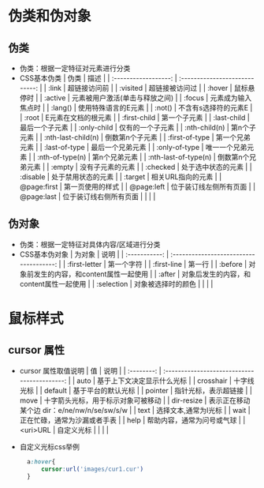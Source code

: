<link rel="stylesheet"  href="style.css">

<h1> 伪类和伪对象 </h1>

<h2> 伪类 </h2>

- 伪类：根据一定特征对元素进行分类
- CSS基本伪类
  |         伪类         |              描述              |
  | :------------------: | :----------------------------: |
  |        :link         |          超链接访问前          |
  |       :visited       |         超链接被访问过         |
  |        :hover        |           鼠标悬停时           |
  |       :active        | 元素被用户激活(单击与释放之间) |
  |        :focus        |       元素成为输入焦点时       |
  |       :lang()        |      使用特殊语言的E元素       |
  |        :not()        |      不含有s选择符的元素E      |
  |        :root         |      E元素在文档的根元素       |
  |     :first-child     |          第一个子元素          |
  |     :last-child      |         最后一个子元素         |
  |     :only-child      |        仅有的一个子元素        |
  |    :nth-child(n)     |          第n个子元素           |
  |  :nth-last-child(n)  |        倒数第n个子元素         |
  |    :first-of-type    |         第一个兄弟元素         |
  |    :last-of-type     |        最后一个兄弟元素        |
  |    :only-of-type     |        唯一一个兄弟元素        |
  |   :nth-of-type(n)    |         第n个兄弟元素          |
  | :nth-last-of-type(n) |       倒数第n个兄弟元素        |
  |        :empty        |        没有子元素的元素        |
  |       :checked       |       处于选中状态的元素       |
  |       :disable       |       处于禁用状态的元素       |
  |       :target        |       相关URL指向的元素        |
  |     @page:first      |        第一页使用的样式        |
  |      @page:left      |     位于装订线左侧所有页面     |
  |      @page:last      |     位于装订线右侧所有页面     |
  |                      |                                |

<h2> 伪对象 </h2>

- 伪类：根据一定特征对具体内容/区域进行分类
- CSS基本伪对象
  |    为对象     |                  说明                   |
  | :-----------: | :-------------------------------------: |
  | :first-letter |               第一个字符                |
  |  :first-line  |                 第一行                  |
  |    :before    | 对象前发生的内容，和content属性一起使用 |
  |    :after     | 对象后发生的内容，和content属性一起使用 |
  |  :selection   |           对象被选择时的颜色            |
  |               |                                         |

<h1> 鼠标样式 </h1>

<h2> cursor 属性 </h2>

- cursor 属性取值说明
  |     值     |                     说明                     |
  | :--------: | :------------------------------------------: |
  |    auto    |          基于上下文决定显示什么光标          |
  | crosshair  |                  十字线光标                  |
  |  default   |              基于平台的默认光标              |
  |  pointer   |             指针光标，表示超链接             |
  |    move    |      十字箭头光标，用于标示对象可被移动      |
  | dir-resize | 表示正在移动某个边  dir：e/ne/nw/n/se/sw/s/w |
  |    text    |             选择文本,通常为I光标             |
  |    wait    |         正在忙碌，通常为沙漏或者手表         |
  |    help    |          帮助内容，通常为问号或气球          |
  | \<uri>URL  |                  自定义光标                  |
  |            |                                              |

- 自定义光标css举例
  ```css
    a:hover{
        cursor:url('images/cur1.cur')
    }
  ```
